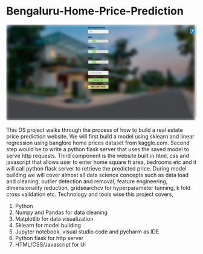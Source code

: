 # Bengaluru-Home-Price-Prediction

<img src ="https://github.com/Prajwal-Narayanaswamy/Bengaluru-Home-Price-Prediction/blob/main/Home%20Price%20Prediction/Screenshot%202024-01-03%20233221.png">

This DS project walks through the process of how to build a real estate price prediction website. We will first build a model using sklearn and linear regression using banglore home prices dataset from kaggle.com. 
Second step would be to write a python flask server that uses the saved model to serve http requests. 
Third component is the website built in html, css and javascript that allows user to enter home square ft area, bedrooms etc and it will call python flask server to retrieve the predicted price. During model building we will cover almost all data science concepts such as data load and cleaning, outlier detection and removal, feature engineering, dimensionality reduction, gridsearchcv for hyperparameter tunning, k fold cross validation etc. Technology and tools wise this project covers,

1. Python
2. Numpy and Pandas for data cleaning
3. Matplotlib for data visualization
4. Sklearn for model building
5. Jupyter notebook, visual studio code and pycharm as IDE
6. Python flask for http server
7. HTML/CSS/Javascript for UI
